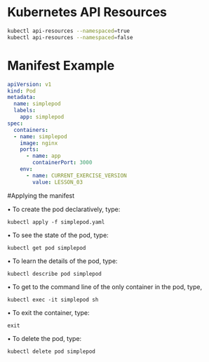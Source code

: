 # Kubernetes API Resources
```bash
kubectl api-resources --namespaced=true
kubectl api-resources --namespaced=false
```
# Manifest Example

```yaml
apiVersion: v1
kind: Pod
metadata:
  name: simplepod
  labels:
    app: simplepod
spec:
  containers:
  - name: simplepod
    image: nginx
    ports:
      - name: app
        containerPort: 3000
    env:
      - name: CURRENT_EXERCISE_VERSION
        value: LESSON_03
```

#Applying the manifest

• To create the pod declaratively, type:

`kubectl apply -f simplepod.yaml`

• To see the state of the pod, type:

`kubectl get pod simplepod`

• To learn the details of the pod, type:

`kubectl describe pod simplepod`

• To get to the command line of the only container in the pod, type,

`kubectl exec -it simplepod sh`

• To exit the container, type:

`exit`

• To delete the pod, type:

`kubectl delete pod simplepod`




